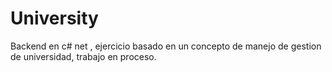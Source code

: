 # University
Backend en c# net , ejercicio basado en un concepto de manejo de gestion de universidad, trabajo en proceso.
